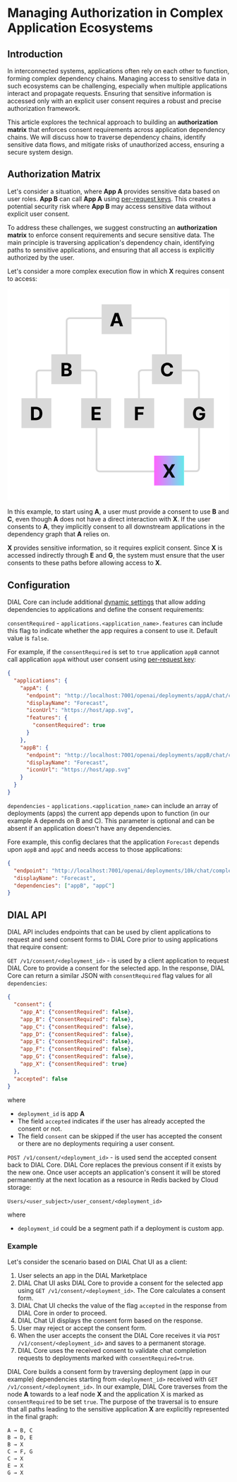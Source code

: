 # Managing Authorization in Complex Application Ecosystems

## Introduction

In interconnected systems, applications often rely on each other to function, forming complex dependency chains. Managing access to sensitive data in such ecosystems can be challenging, especially when multiple applications interact and propagate requests. Ensuring that sensitive information is accessed only with an explicit user consent requires a robust and precise authorization framework.

This article explores the technical approach to building an **authorization matrix** that enforces consent requirements across application dependency chains. We will discuss how to traverse dependency chains, identify sensitive data flows, and mitigate risks of unauthorized access, ensuring a secure system design.

## Authorization Matrix

Let's consider a situation, where **App A** provides sensitive data based on user roles. **App B** can call **App A** using [per-request keys](/docs/platform/3.core/3.per-request-keys.md). This creates a potential security risk where **App B** may access sensitive data without explicit user consent.

To address these challenges, we suggest constructing an **authorization matrix** to enforce consent requirements and secure sensitive data. The main principle is traversing application's dependency chain, identifying paths to sensitive applications, and ensuring that all access is explicitly authorized by the user.

Let's consider a more complex execution flow in which **X** requires consent to access:

![](../img/auth-matrix.svg)

In this example, to start using **A**, a user must provide a consent to use **B** and **C**, even though **A** does not have a direct interaction with **X**. If the user consents to **A**, they implicitly consent to all downstream applications in the dependency graph that **A** relies on.

**X** provides sensitive information, so it requires explicit consent. Since **X** is accessed indirectly through **E** and **G**, the system must ensure that the user consents to these paths before allowing access to **X**.

## Configuration

DIAL Core can include additional [dynamic settings](https://github.com/epam/ai-dial-core?tab=readme-ov-file#dynamic-settings) that allow adding dependencies to applications and define the consent requirements:

`consentRequired` - `applications.<application_name>.features` can include this flag to indicate whether the app requires a consent to use it. Default value is `false`.

For example, if the `consentRequired` is set to `true` application `appB` cannot call application `appA` without user consent using [per-request key](/docs/platform/3.core/3.per-request-keys.md):

```json
{
  "applications": {
    "appA": {
      "endpoint": "http://localhost:7001/openai/deployments/appA/chat/completions",
      "displayName": "Forecast",
      "iconUrl": "https://host/app.svg",
      "features": {
        "consentRequired": true
      }
    },
    "appB": {
      "endpoint": "http://localhost:7001/openai/deployments/appB/chat/completions",
      "displayName": "Forecast",
      "iconUrl": "https://host/app.svg"
    }
  }
}
```

`dependencies` - `applications.<application_name>` can include an array of deployments (apps) the current app depends upon to function (in our example A depends on B and C). This parameter is optional and can be absent if an application doesn't have any dependencies.

Fore example, this config declares that the application `Forecast` depends upon `appB` and `appC` and needs access to those applications:

```json
{
  "endpoint": "http://localhost:7001/openai/deployments/10k/chat/completions",
  "displayName": "Forecast",
  "dependencies": ["appB", "appC"]
}
```

## DIAL API

DIAL API includes endpoints that can be used by client applications to request and send consent forms to DIAL Core prior to using applications that require consent:

`GET /v1/consent/<deployment_id>` - is used by a client application to request DIAL Core to provide a consent for the selected app. In the response, DIAL Core can return a similar JSON with `consentRequired` flag values for all `dependencies`:

```json
{
  "consent": {
    "app_A": {"consentRequired": false},
    "app_B": {"consentRequired": false},
    "app_C": {"consentRequired": false},
    "app_D": {"consentRequired": false},
    "app_E": {"consentRequired": false},
    "app_F": {"consentRequired": false},
    "app_G": {"consentRequired": false},
    "app_X": {"consentRequired": true}
  },
  "accepted": false
}
```

where

* `deployment_id` is app **A**
* The field `accepted` indicates if the user has already accepted the consent or not.
* The field `consent` can be skipped if the user has accepted the consent or there are no deployments requiring a user consent.

`POST /v1/consent/<deployment_id>` - is used send the accepted consent back to DIAL Core. DIAL Core replaces the previous consent if it exists by the new one. Once user accepts an application's consent it will be stored permanently at the next location as a resource in Redis backed by Cloud storage:

`Users/<user_subject>/user_consent/<deployment_id>`

where

* `deployment_id` could be a segment path if a deployment is custom app.



### Example

Let's consider the scenario based on DIAL Chat UI as a client:

1. User selects an app in the DIAL Marketplace
1. DIAL Chat UI asks DIAL Core to provide a consent for the selected app using `GET /v1/consent/<deployment_id>`. The Core calculates a consent form.
1. DIAL Chat UI checks the value of the flag `accepted` in the response from DIAL Core in order to proceed.
1. DIAL Chat UI displays the consent form based on the response.
1. User may reject or accept the consent form.
1. When the user accepts the consent the DIAL Core receives it via `POST /v1/consent/<deployment_id>` and saves to a permanent storage.
1. DIAL Core uses the received consent to validate chat completion requests to deployments marked with `consentRequired=true`.

DIAL Core builds a consent form by traversing deployment (app in our example) dependencies starting from `<deployment_id>` received with `GET /v1/consent/<deployment_id>`. In our example, DIAL Core traverses from the node **A** towards to a leaf node **X** and the application X is marked as `consentRequired` to be set `true`. The purpose of the traversal is to ensure that all paths leading to the sensitive application **X** are explicitly represented in the final graph:

```
A → B, C
B → D, E
B → X
C → F, G
C → X
E → X
G → X
```